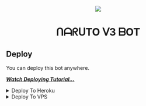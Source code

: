 <p align="center">
  <img src="https://telegra.ph/file/b720b28561de9b0138400.jpg">
</p>
<h1 align="center">
  <b>ᑎᗩᖇᑌTO ᐯ3 ᗷOT</b>
</h1>


## Deploy
You can deploy this bot anywhere.

<i>**[Watch Deploying Tutorial...](https://youtu.be/_42iByu2OxI)**</i>

<details><summary>Deploy To Heroku</summary>
<p>
<br>
<a href="https://heroku.com/deploy?template=https://github.com/TEAM-FLUFFY/ZendayaRoBotV1">
  <img src="https://www.herokucdn.com/deploy/button.svg" alt="Deploy">
</a>
</p>
</details>

<details><summary>Deploy To VPS</summary>
<p>
<pre>
git clone https://github.com/TEAM-FLUFFY/ZendayaRoBotV1
# Install Packages
pip3 install -r requirements.txt
Edit info.py with variables as given below then run bot
python3 bot.py
</pre>
</p>
</details>

